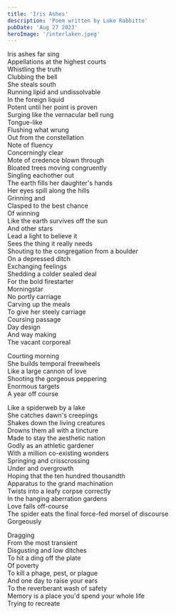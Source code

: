 ```yaml
---
title: 'Iris Ashes'
description: 'Poem written by Luke Rabbitte'
pubDate: 'Aug 27 2023'
heroImage: '/interlaken.jpeg'
---
```


Iris ashes far sing  
Appellations at the highest courts  
Whistling the truth  
Clubbing the bell  
She steals south  
Running lipid and undissolvable  
In the foreign liquid  
Potent until her point is proven  
Surging like the vernacular bell rung  
Tongue-like  
Flushing what wrung  
Out from the constellation  
Note of fluency  
Concerningly clear  
Mote of credence blown through  
Bloated trees moving congruently  
Singling eachother out  
The earth fills her daughter's hands  
Her eyes spill along the hills  
Grinning and  
Clasped to the best chance  
Of winning  
Like the earth survives off the sun  
And other stars  
Lead a light to believe it  
Sees the thing it really needs  
Shouting to the congregation from a boulder  
On a depressed ditch  
Exchanging feelings  
Shedding a colder sealed deal  
For the bold firestarter  
Morningstar  
No portly carriage  
Carving up the meals  
To give her steely carriage  
Coursing passage  
Day design  
And way making  
The vacant corporeal  
  
Courting morning  
She builds temporal freewheels  
Like a large cannon of love  
Shooting the gorgeous peppering  
Enormous targets  
A year off course  
  
Like a spiderweb by a lake  
She catches dawn's creepings  
Shakes down the living creatures  
Drowns them all with a tincture  
Made to stay the aesthetic nation  
Godly as an athletic gardener  
With a million co-existing wonders  
Springing and crisscrossing  
Under and overgrowth  
Hoping that the ten hundred thousandth  
Apparatus to the grand machination  
Twists into a leafy corpse correctly  
In the hanging aberration gardens  
Love falls off-course  
The spider eats the final force-fed morsel of discourse  
Gorgeously  
  
Dragging  
From the most transient  
Disgusting and low ditches  
To hit a ding off the plate  
Of poverty  
To kill a phage, pest, or plague  
And one day to raise your ears  
To the reverberant wash of safety  
Memory is a place you'd spend your whole life  
Trying to recreate  